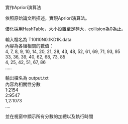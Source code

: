 實作Apriori演算法  

依照原始論文所描述，實現Apriori演算法。  

優化採用HashTable，大小設置至足夠大，collision為0為止。  

輸入檔名為 T10I10N0.1KD1K.data  
內容為各組相關的數值：  
4, 7, 8, 9, 10, 14, 20, 21, 28, 43, 48, 52, 61, 69, 71, 93, 95  
33, 36, 39, 40, 62, 68, 73, 85  
4, 25, 42, 51, 67, 86  
.....  

輸出檔名為 output.txt    
內容為相關性分數  
1:2154  
2:9547  
1,2:1073  
....  

並在視窗中顯示所有分數的加總以及執行時間

